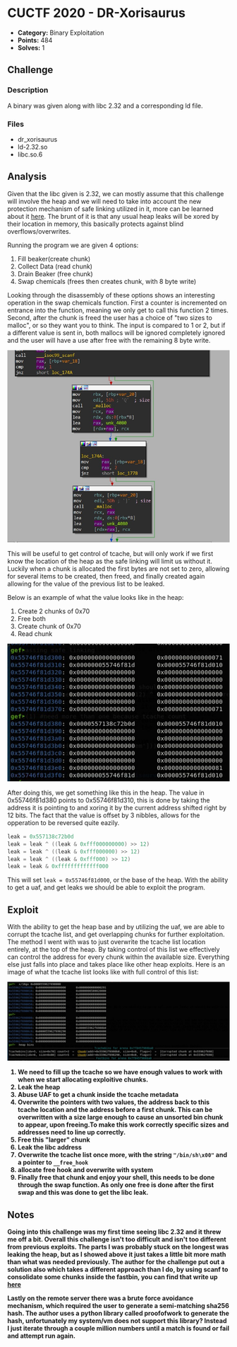 <!-- borrowed from https://github.com/m3ssap0/CTF-Writeups/blob/master/template.md -->

# CUCTF 2020 - DR-Xorisaurus

* **Category:** Binary Exploitation
* **Points:** 484
* **Solves:** 1

## Challenge

### Description
A binary was given along with libc 2.32 and a corresponding ld file.

### Files
 * dr_xorisaurus
 * ld-2.32.so
 * libc.so.6

## Analysis
Given that the libc given is 2.32, we can mostly assume that this challenge will involve the heap and we will need to take into account the new protection mechanism of safe linking utilized in it, more can be learned about it [here](https://research.checkpoint.com/2020/safe-linking-eliminating-a-20-year-old-malloc-exploit-primitive/). The brunt of it is that any usual heap leaks will be xored by their location in memory, this basically protects against blind overflows/overwrites.

Running the program we are given 4 options:

1. Fill beaker(create chunk)
2. Collect Data (read chunk)
3. Drain Beaker (free chunk)
4. Swap chemicals (frees then creates chunk, with 8 byte write)

Looking through the disassembly of these options shows an interesting operation in the swap chemicals function. First a counter is incremented on entrance into the function, meaning we only get to call this function 2 times. Second, after the chunk is freed the user has a choice of "two sizes to malloc", or so they want you to think. The input is compared to 1 or 2, but if a different value is sent in, both mallocs will be ignored completely ignored and the user will have a use after free with the remaining 8 byte write.

![swap](swap.jpg)

This will be useful to get control of tcache, but will only work if we first know the location of the heap as the safe linking will limit us without it. Luckily when a chunk is allocated the first bytes are not set to zero, allowing for several items to be created, then freed, and finally created again allowing for the value of the previous list to be leaked.

Below is an example of what the value looks like in the heap:  

1. Create 2 chunks of 0x70
3. Free both
4. Create chunk of 0x70
5. Read chunk

![heap](heap.jpg)

After doing this, we get something like this in the heap. The value in 0x55746f81d380 points to 0x55746f81d310, this is done by taking the address it is pointing to and xoring it by the current address shifted right by 12 bits. The fact that the value is offset by 3 nibbles, allows for the opperation to be reversed quite eazily.

```c
leak = 0x557138c72b0d
leak = leak ^ ((leak & 0xfff000000000) >> 12)
leak = leak ^ ((leak & 0xfff000000) >> 12)
leak = leak ^ ((leak & 0xfff000) >> 12)
leak = leak & 0xfffffffffffff000
```

This will set `leak = 0x55746f81d000`, or the base of the heap. With the ability to get a uaf, and get leaks we should be able to exploit the program.

## Exploit
With the ability to get the heap base and by utilizing the uaf, we are able to corrupt the tcache list, and get overlapping chunks for further exploitation. The method I went with was to just overwrite the tcache list location entirely, at the top of the heap. By taking control of this list we effectively can control the address for every chunk within the available size. Everything else just falls into place and takes place like other heap exploits. Here is an image of what the tcache list looks like with full control of this list:<b />

![heap2](heap2.jpg)


1. We need to fill up the tcache so we have enough values to work with when we start allocating exploitive chunks.
2. Leak the heap
3. Abuse UAF to get a chunk inside the tcache metadata
4. Overwrite the pointers with two values, the address back to this tcache location and the address before a first chunk. This can be overwritten with a size large enough to cause an unsorted bin chunk to appear, upon freeing.To make this work correctly specific sizes and addresses need to line up correctly.
5. Free this "larger" chunk
6. Leak the libc address
7. Overwrite the tcache list once more, with the string `"/bin/sh\x00"` and a pointer to `__free_hook`
8. allocate free hook and overwrite with system
9. Finally free that chunk and enjoy your shell, this needs to be done through the swap function. As only one free is done after the first swap and this was done to get the libc leak.

## Notes
Going into this challenge was my first time seeing libc 2.32 and it threw me off a bit. Overall this challenge isn't too difficult and isn't too different from previous exploits. The parts I was probably stuck on the longest was leaking the heap, but as I showed above it just takes a little bit more math than what was needed previously. The author for the challenge put out a solution also which takes a different approach than I do, by using scanf to consolidate some chunks inside the fastbin, you can find that write up [here](https://www.willsroot.io/2020/10/cuctf-2020-dr-xorisaurus-heap-writeup.html)

Lastly on the remote server there was a brute force avoidance mechanism, which required the user to generate a semi-matching sha256 hash. The author uses a python library called proofofwork to generate the hash, unfortunately my system/vm does not support this library? Instead I just iterate through a couple million numbers until a match is found or fail and attempt run again.
